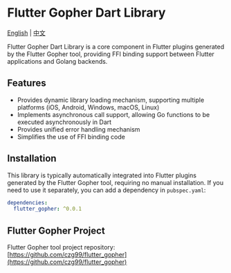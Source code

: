 # Flutter Gopher Dart Library

[English](https://github.com/czg99/flutter_gopher/blob/main/dart/README.md) | [中文](https://github.com/czg99/flutter_gopher/blob/main/dart/README_zh.md)

Flutter Gopher Dart Library is a core component in Flutter plugins generated by the Flutter Gopher tool, providing FFI binding support between Flutter applications and Golang backends.

## Features

- Provides dynamic library loading mechanism, supporting multiple platforms (iOS, Android, Windows, macOS, Linux)
- Implements asynchronous call support, allowing Go functions to be executed asynchronously in Dart
- Provides unified error handling mechanism
- Simplifies the use of FFI binding code

## Installation

This library is typically automatically integrated into Flutter plugins generated by the Flutter Gopher tool, requiring no manual installation. If you need to use it separately, you can add a dependency in `pubspec.yaml`:

```yaml
dependencies:
  flutter_gopher: ^0.0.1
```

## Flutter Gopher Project

Flutter Gopher tool project repository: [https://github.com/czg99/flutter_gopher](https://github.com/czg99/flutter_gopher)